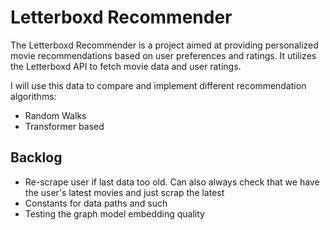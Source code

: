 # Letterboxd Recommender

The Letterboxd Recommender is a project aimed at providing personalized movie recommendations based on user preferences and ratings. It utilizes the Letterboxd API to fetch movie data and user ratings. 

I will use this data to compare and implement different recommendation algorithms:
- Random Walks
- Transformer based

## Backlog
- Re-scrape user if last data too old. Can also always check that we have the user's latest movies and just scrap the latest
- Constants for data paths and such
- Testing the graph model embedding quality